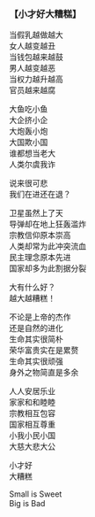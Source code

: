 ### 【小才好大糟糕】

当假乳越做越大  
女人越变越丑  
当钱包越来越鼓  
男人越变越恶  
当权力越升越高  
官员越来越腐

大鱼吃小鱼  
大企挤小企  
大炮轰小炮  
大国欺小国  
谁都想当老大  
人类尔虞我诈

说来很可悲  
我们在进还在退？

卫星虽然上了天  
导弹却在地上狂轰滥炸  
宗教信仰原本崇高  
人类却常为此冲突流血  
民主理念原本先进  
国家却多为此割据分裂

大有什么好？  
越大越糟糕！

不论是上帝的杰作  
还是自然的进化  
生命其实很简朴  
荣华富贵实在是累赘  
生命其实很顽强  
身外之物简直是多余

人人安居乐业  
家家和和睦睦  
宗教相互包容  
国家相互尊重  
小我小民小国  
大慈大悲大公

小才好  
大糟糕

Small is Sweet  
Big is Bad
 

